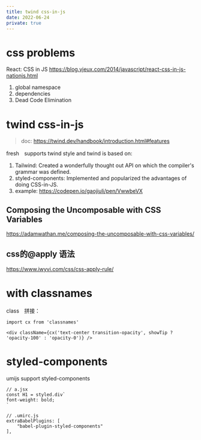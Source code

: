 ```yaml
---
title: twind css-in-js
date: 2022-06-24
private: true
---
```

# css problems
React: CSS in JS https://blog.vjeux.com/2014/javascript/react-css-in-js-nationjs.html
1. global namespace
2. dependencies
3. Dead Code Elimination


# twind css-in-js

> doc: https://twind.dev/handbook/introduction.html#features

fresh　supports twind style and twind is based on:

1. Tailwind: Created a wonderfully thought out API on which the compiler's
   grammar was defined.
2. styled-components: Implemented and popularized the advantages of doing
   CSS-in-JS.
3. example: https://codepen.io/gaojiuli/pen/VwwbeVX

## Composing the Uncomposable with CSS Variables
https://adamwathan.me/composing-the-uncomposable-with-css-variables/

## css的@apply 语法
https://www.iwyvi.com/css/css-apply-rule/

# with classnames
class　拼接：

    import cx from 'classnames'

    <div className={cx('text-center transition-opacity', showTip ? 'opacity-100' : 'opacity-0')} />

# styled-components

umijs support styled-components

    // a.jsx
    const H1 = styled.div`
    font-weight: bold;
    `

    // .umirc.js
    extraBabelPlugins: [
        "babel-plugin-styled-components"
    ],
